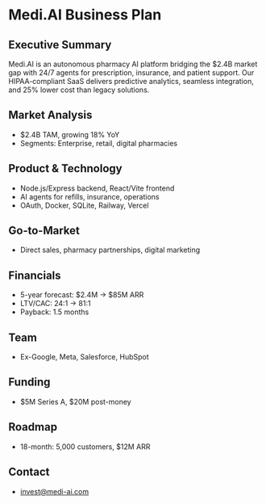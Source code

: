 # Medi.AI Business Plan

## Executive Summary
Medi.AI is an autonomous pharmacy AI platform bridging the $2.4B market gap with 24/7 agents for prescription, insurance, and patient support. Our HIPAA-compliant SaaS delivers predictive analytics, seamless integration, and 25% lower cost than legacy solutions.

## Market Analysis
- $2.4B TAM, growing 18% YoY
- Segments: Enterprise, retail, digital pharmacies

## Product & Technology
- Node.js/Express backend, React/Vite frontend
- AI agents for refills, insurance, operations
- OAuth, Docker, SQLite, Railway, Vercel

## Go-to-Market
- Direct sales, pharmacy partnerships, digital marketing

## Financials
- 5-year forecast: $2.4M → $85M ARR
- LTV/CAC: 24:1 → 81:1
- Payback: 1.5 months

## Team
- Ex-Google, Meta, Salesforce, HubSpot

## Funding
- $5M Series A, $20M post-money

## Roadmap
- 18-month: 5,000 customers, $12M ARR

## Contact
- invest@medi-ai.com
